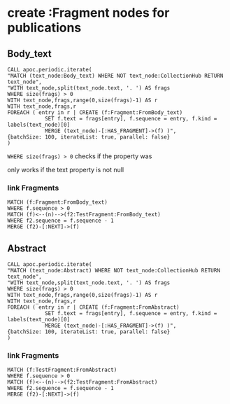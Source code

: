 # create :Fragment nodes for publications

## Body_text
```
CALL apoc.periodic.iterate(
"MATCH (text_node:Body_text) WHERE NOT text_node:CollectionHub RETURN text_node",
"WITH text_node,split(text_node.text, '. ') AS frags
WHERE size(frags) > 0
WITH text_node,frags,range(0,size(frags)-1) AS r
WITH text_node,frags,r
FOREACH ( entry in r | CREATE (f:Fragment:FromBody_text) 
			SET f.text = frags[entry], f.sequence = entry, f.kind = labels(text_node)[0]
			MERGE (text_node)-[:HAS_FRAGMENT]->(f) )",
{batchSize: 100, iterateList: true, parallel: false}
)
```

`WHERE size(frags) > 0` checks if the property was 
 
 only works if the text property is not null

### link Fragments
```
MATCH (f:Fragment:FromBody_text) 
WHERE f.sequence > 0
MATCH (f)<--(n)-->(f2:TestFragment:FromBody_text)
WHERE f2.sequence = f.sequence - 1
MERGE (f2)-[:NEXT]->(f)
```


## Abstract
```
CALL apoc.periodic.iterate(
"MATCH (text_node:Abstract) WHERE NOT text_node:CollectionHub RETURN text_node",
"WITH text_node,split(text_node.text, '. ') AS frags
WHERE size(frags) > 0
WITH text_node,frags,range(0,size(frags)-1) AS r
WITH text_node,frags,r
FOREACH ( entry in r | CREATE (f:Fragment:FromAbstract) 
			SET f.text = frags[entry], f.sequence = entry, f.kind = labels(text_node)[0]
			MERGE (text_node)-[:HAS_FRAGMENT]->(f) )",
{batchSize: 100, iterateList: true, parallel: false}
)
```

### link Fragments
```
MATCH (f:TestFragment:FromAbstract) 
WHERE f.sequence > 0
MATCH (f)<--(n)-->(f2:TestFragment:FromAbstract)
WHERE f2.sequence = f.sequence - 1
MERGE (f2)-[:NEXT]->(f)
```
